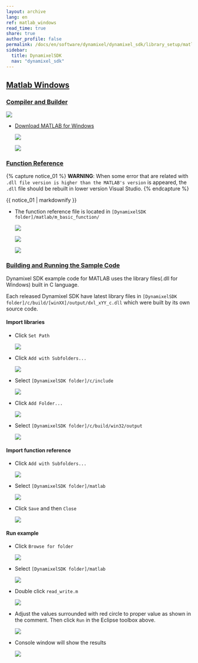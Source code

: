 ```yaml
---
layout: archive
lang: en
ref: matlab_windows
read_time: true
share: true
author_profile: false
permalink: /docs/en/software/dynamixel/dynamixel_sdk/library_setup/matlab_windows/
sidebar:
  title: DynamixelSDK
  nav: "dynamixel_sdk"
---
```


<div style="counter-reset: h1 4"></div>
<div style="counter-reset: h2 13"></div>

<!--[dummy Header 1]>
  <h1 id="library-setup"><a href="#library-setup">Library Setup</a></h1>
<![end dummy Header 1]-->

## [Matlab Windows](#matlab-windows)

### [Compiler and Builder](#compiler-and-builder)

![](/assets/images/sw/sdk/dynamixel_sdk/library_setup/matlab/matlab.png)

* [Download MATLAB for Windows](http://www.mathworks.com/index.html?s_tid=gn_loc_drop)

  ![](/assets/images/sw/sdk/dynamixel_sdk/library_setup/matlab/windows/library_file/a1.png)

  ![](/assets/images/sw/sdk/dynamixel_sdk/library_setup/matlab/windows/library_file/a2.png)

### [Function Reference](#function-reference)
{% capture notice_01 %}
**WARNING**:
When some error that are related with `.dll file version is higher than the MATLAB's version` is appeared, the `.dll` file should be rebuilt in lower version Visual Studio.
{% endcapture %}
<div class="notice--warning">{{ notice_01 | markdownify }}</div>


* The function reference file is located in `[DynamixelSDK folder]/matlab/m_basic_function/`

  ![](/assets/images/sw/sdk/dynamixel_sdk/library_setup/matlab/windows/library_file/2.png)

  ![](/assets/images/sw/sdk/dynamixel_sdk/library_setup/matlab/windows/library_file/3.png)

  ![](/assets/images/sw/sdk/dynamixel_sdk/library_setup/matlab/windows/library_file/1.png)


### [Building and Running the Sample Code](#building-and-running-the-sample-code)

Dynamixel SDK example code for MATLAB uses the library files(.dll for Windows) built in C language.

Each released Dynamixel SDK have latest library files in `[DynamixelSDK folder]/c/build/[winXX]/output/dxl_xYY_c.dll` which were built by its own source code.

#### Import libraries

* Click `Set Path`

  ![](/assets/images/sw/sdk/dynamixel_sdk/library_setup/matlab/windows/sample_code/1.png)

* Click `Add with Subfolders...`

  ![](/assets/images/sw/sdk/dynamixel_sdk/library_setup/matlab/windows/sample_code/2.png)

* Select `[DynamixelSDK folder]/c/include`

  ![](/assets/images/sw/sdk/dynamixel_sdk/library_setup/matlab/windows/sample_code/3.png)

* Click `Add Folder...`

  ![](/assets/images/sw/sdk/dynamixel_sdk/library_setup/matlab/windows/sample_code/4.png)

* Select `[DynamixelSDK folder]/c/build/win32/output`

  ![](/assets/images/sw/sdk/dynamixel_sdk/library_setup/matlab/windows/sample_code/5.png)


#### Import function reference

* Click `Add with Subfolders...`

  ![](/assets/images/sw/sdk/dynamixel_sdk/library_setup/matlab/windows/sample_code/6.png)

* Select `[DynamixelSDK folder]/matlab`

  ![](/assets/images/sw/sdk/dynamixel_sdk/library_setup/matlab/windows/sample_code/7.png)

* Click `Save` and then `Close`

  ![](/assets/images/sw/sdk/dynamixel_sdk/library_setup/matlab/windows/sample_code/8.png)


#### Run example

* Click `Browse for folder`

  ![](/assets/images/sw/sdk/dynamixel_sdk/library_setup/matlab/windows/sample_code/9.png)

* Select `[DynamixelSDK folder]/matlab`

  ![](/assets/images/sw/sdk/dynamixel_sdk/library_setup/matlab/windows/sample_code/10.png)

* Double click `read_write.m`

  ![](/assets/images/sw/sdk/dynamixel_sdk/library_setup/matlab/windows/sample_code/11.png)

* Adjust the values surrounded with red circle to proper value as shown in the comment. Then click `Run` in the Eclipse toolbox above.

  ![](/assets/images/sw/sdk/dynamixel_sdk/library_setup/matlab/windows/sample_code/13.png)

* Console window will show the results

  ![](/assets/images/sw/sdk/dynamixel_sdk/library_setup/matlab/windows/sample_code/14.png)
